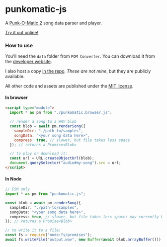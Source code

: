 # punkomatic-js

A [Punk-O-Matic 2] song data parser and player.

[Punk-O-Matic 2]: https://www.evildoggames.com/punk-o-matic-2.html

[Try it out online!](https://iliazeus.github.io/punkomatic-js/)

### How to use

You'll need the `data` folder from `POM Converter`. You can download it from the [developer website].

I also host a copy [in the repo]. _These are not mine_, but they are publicly available.

All other code and assets are published under the [MIT license].

[developer website]: https://www.evildoggames.com/punk-o-matic-2.html
[in the repo]: https://github.com/iliazeus/punkomatic-js/tree/master/data
[MIT license]: https://github.com/iliazeus/punkomatic-js/tree/master/LICENSE

#### In browser

```html
<script type="module">
  import * as pm from "./punkomatic.browser.js";

  // render a song to a WAV blob
  const blob = await pm.renderSong({
    sampleDir: "./path-to/samples",
    songData: "<your song data here>",
    compress: true, // slower, but file takes less space
  }); // returns a Promise<Blob>

  // to play or download it:
  const url = URL.createObjectUrl(blob);
  document.querySelector("audio#my-song").src = url;
</script>
```

#### In Node

```ts
// ESM only
import * as pm from "punkomatic.js";

const blob = await pm.renderSong({
  sampleDir: "./path-to/samples",
  songData: "<your song data here>",
  compress: true, // slower, but file takes less space; may currently be broken in Node
}); // returns a Promise<Blob>

// to write it to a file:
const fs = require("node:fs/promises");
await fs.writeFile("output.wav", new Buffer(await blob.arrayBuffer()));
```

